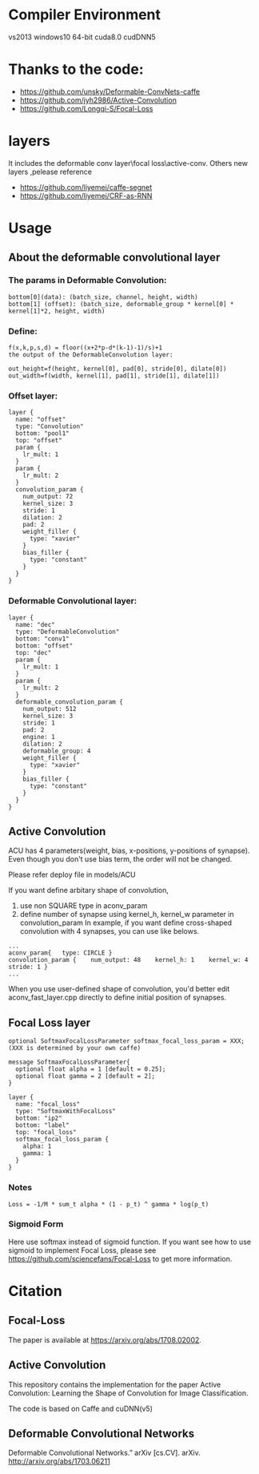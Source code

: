 # Compiler Environment
vs2013 windows10 64-bit  cuda8.0 cudDNN5

# Thanks to the code:
- https://github.com/unsky/Deformable-ConvNets-caffe
- https://github.com/jyh2986/Active-Convolution
- https://github.com/Longqi-S/Focal-Loss
# layers
It includes the deformable conv layer\focal loss\active-conv.
Others new layers ,pelease reference 
- https://github.com/liyemei/caffe-segnet
- https://github.com/liyemei/CRF-as-RNN
# Usage
## About the deformable convolutional layer

### The params in Deformable Convolution:


```
bottom[0](data): (batch_size, channel, height, width)
bottom[1] (offset): (batch_size, deformable_group * kernel[0] * kernel[1]*2, height, width)
```


### Define:


```
f(x,k,p,s,d) = floor((x+2*p-d*(k-1)-1)/s)+1
the output of the DeformableConvolution layer:

out_height=f(height, kernel[0], pad[0], stride[0], dilate[0])
out_width=f(width, kernel[1], pad[1], stride[1], dilate[1])
```

### Offset layer:


```
layer {
  name: "offset"
  type: "Convolution"
  bottom: "pool1"
  top: "offset"
  param {
    lr_mult: 1
  }
  param {
    lr_mult: 2
  }
  convolution_param {
    num_output: 72
    kernel_size: 3
    stride: 1
    dilation: 2
    pad: 2
    weight_filler {
      type: "xavier"
    }
    bias_filler {
      type: "constant"
    }
  }
}
```

### Deformable Convolutional layer:


```
layer {
  name: "dec"
  type: "DeformableConvolution"
  bottom: "conv1"
  bottom: "offset"
  top: "dec"
  param {
    lr_mult: 1
  }
  param {
    lr_mult: 2
  }
  deformable_convolution_param {
    num_output: 512
    kernel_size: 3
    stride: 1
    pad: 2
    engine: 1
    dilation: 2
    deformable_group: 4
    weight_filler {
      type: "xavier"
    }
    bias_filler {
      type: "constant"
    }
  }
}
```
## Active Convolution
ACU has 4 parameters(weight, bias, x-positions, y-positions of synapse). Even though you don't use bias term, the order will not be changed.

Please refer deploy file in models/ACU

If you want define arbitary shape of convolution,

1. use non SQUARE type in aconv_param
2. define number of synapse using kernel_h, kernel_w parameter in convolution_param
In example, if you want define cross-shaped convolution with 4 synapses, you can use like belows.


```
...
aconv_param{   type: CIRCLE }
convolution_param {    num_output: 48    kernel_h: 1    kernel_w: 4    stride: 1 }
...
```
When you use user-defined shape of convolution, you'd better edit aconv_fast_layer.cpp directly to define initial position of synapses.

##  Focal Loss layer

```
optional SoftmaxFocalLossParameter softmax_focal_loss_param = XXX; (XXX is determined by your own caffe)

message SoftmaxFocalLossParameter{
  optional float alpha = 1 [default = 0.25];
  optional float gamma = 2 [default = 2];
}

layer {
  name: "focal_loss"
  type: "SoftmaxWithFocalLoss"
  bottom: "ip2"
  bottom: "label"
  top: "focal_loss"
  softmax_focal_loss_param {
    alpha: 1 
    gamma: 1
  }
}
```

### Notes


```
Loss = -1/M * sum_t alpha * (1 - p_t) ^ gamma * log(p_t)
```


### Sigmoid Form

Here use softmax instead of sigmoid function.
If you want see how to use sigmoid to implement Focal Loss, please see https://github.com/sciencefans/Focal-Loss to get more information.

# Citation
## Focal-Loss
The paper is available at https://arxiv.org/abs/1708.02002.
## Active Convolution
This repository contains the implementation for the paper Active Convolution: Learning the Shape of Convolution for Image Classification.

The code is based on Caffe and cuDNN(v5)
## Deformable Convolutional Networks
Deformable Convolutional Networks.” arXiv [cs.CV]. arXiv. http://arxiv.org/abs/1703.06211
